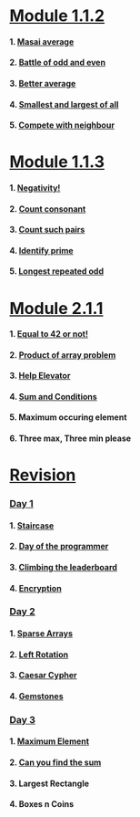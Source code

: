 # [Module 1.1.2](https://github.com/dipanshusabharwal/Hacker-Rank-Problems/tree/master/1.1.2)

#### 1. [Masai average](https://github.com/dipanshusabharwal/Hacker-Rank-Problems/blob/master/1.1.2/masai_average.md)

#### 2. [Battle of odd and even](https://github.com/dipanshusabharwal/Hacker-Rank-Problems/blob/master/1.1.2/battle_of_odd_and_even.md)

#### 3. [Better average](https://github.com/dipanshusabharwal/Hacker-Rank-Problems/blob/master/1.1.2/better_average.md)

#### 4. [Smallest and largest of all](https://github.com/dipanshusabharwal/Hacker-Rank-Problems/blob/master/1.1.2/smallest_and_largest_of_all.md)

#### 5. [Compete with neighbour](https://github.com/dipanshusabharwal/Hacker-Rank-Problems/blob/master/1.1.2/compete_with_neighbour.md)

# [Module 1.1.3](https://github.com/dipanshusabharwal/Hacker-Rank-Problems/tree/master/1.1.3)

#### 1. [Negativity!](https://github.com/dipanshusabharwal/Hacker-Rank-Problems/blob/master/1.1.3/negativity.md)

#### 2. [Count consonant](https://github.com/dipanshusabharwal/Hacker-Rank-Problems/blob/master/1.1.3/count_consonant.md)

#### 3. [Count such pairs](https://github.com/dipanshusabharwal/Hacker-Rank-Problems/blob/master/1.1.3/count_such_pairs.md)

#### 4. [Identify prime](https://github.com/dipanshusabharwal/Hacker-Rank-Problems/blob/master/1.1.3/identify_prime.md)

#### 5. [Longest repeated odd](https://github.com/dipanshusabharwal/Hacker-Rank-Problems/blob/master/1.1.3/count_consonant.md)

# [Module 2.1.1](https://github.com/dipanshusabharwal/Hacker-Rank-Problems/tree/master/2.1.1)

#### 1. [Equal to 42 or not!](https://github.com/dipanshusabharwal/Hacker-Rank-Problems/blob/master/2.1.1/equal_to_42_or_not.md)

#### 2. [Product of array problem](https://github.com/dipanshusabharwal/Hacker-Rank-Problems/blob/master/2.1.1/product_of_arrays_problem.md)

#### 3. [Help Elevator](https://github.com/dipanshusabharwal/Hacker-Rank-Problems/blob/master/2.1.1/help_elevator.md)

#### 4. [Sum and Conditions](https://github.com/dipanshusabharwal/Hacker-Rank-Problems/blob/master/2.1.1/sum_and_conditions.md)

#### 5. Maximum occuring element

#### 6. Three max, Three min please

# [Revision](https://github.com/dipanshusabharwal/Hacker-Rank-Problems/tree/master/revision)

### [Day 1](https://github.com/dipanshusabharwal/Hacker-Rank-Problems/tree/master/revision/day_1)

#### 1. [Staircase](https://github.com/dipanshusabharwal/Hacker-Rank-Problems/blob/master/revision/day_1/staircase.md)

#### 2. [Day of the programmer](https://github.com/dipanshusabharwal/Hacker-Rank-Problems/blob/master/revision/day_1/day_of_the_programmer.md)

#### 3. [Climbing the leaderboard](https://github.com/dipanshusabharwal/Hacker-Rank-Problems/blob/master/revision/day_1/climbing_the_leaderboard.md)

#### 4. [Encryption](https://github.com/dipanshusabharwal/Hacker-Rank-Problems/blob/master/revision/day_1/encryption.md)

### [Day 2](https://github.com/dipanshusabharwal/Hacker-Rank-Problems/tree/master/revision/day_2)

#### 1. [Sparse Arrays](https://github.com/dipanshusabharwal/Hacker-Rank-Problems/blob/master/revision/day_2/sparse_arrays.md)

#### 2. [Left Rotation](https://github.com/dipanshusabharwal/Hacker-Rank-Problems/blob/master/revision/day_2/left_rotation.md)

#### 3. [Caesar Cypher](https://github.com/dipanshusabharwal/Hacker-Rank-Problems/blob/master/revision/day_2/caesar_cypher.md)

#### 4. [Gemstones](https://github.com/dipanshusabharwal/Hacker-Rank-Problems/blob/master/revision/day_2/gemstones.md)

### [Day 3](https://github.com/dipanshusabharwal/Hacker-Rank-Problems/tree/master/revision/day_3)

#### 1. [Maximum Element](https://github.com/dipanshusabharwal/Hacker-Rank-Problems/blob/master/revision/day_3/maximum_element.md)

#### 2. [Can you find the sum](https://github.com/dipanshusabharwal/Hacker-Rank-Problems/blob/master/revision/day_3/can_you_find_the_sum.md)

#### 3. Largest Rectangle

#### 4. Boxes n Coins

